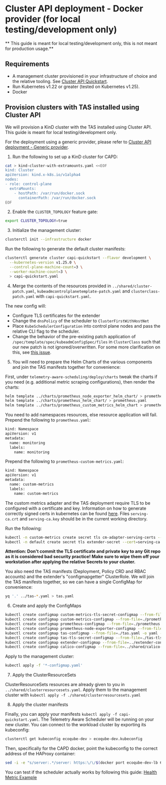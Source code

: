 # Cluster API deployment - Docker provider (for local testing/development only)

** This guide is meant for local testing/development only, this is not meant for production usage.**

## Requirements

- A management cluster provisioned in your infrastructure of choice and the relative tooling.
  See [Cluster API Quickstart](https://cluster-api.sigs.k8s.io/user/quick-start.html).
- Run Kubernetes v1.22 or greater (tested on Kubernetes v1.25).
- Docker

## Provision clusters with TAS installed using Cluster API

We will provision a KinD cluster with the TAS installed using Cluster API. This guide is meant for local testing/development only.

For the deployment using a generic provider, please refer to [Cluster API deployment - Generic provider](capi.md).

1. Run the following to set up a KinD cluster for CAPD:

```bash
cat > kind-cluster-with-extramounts.yaml <<EOF
kind: Cluster
apiVersion: kind.x-k8s.io/v1alpha4
nodes:
- role: control-plane
  extraMounts:
    - hostPath: /var/run/docker.sock
      containerPath: /var/run/docker.sock
EOF
```

2. Enable the `CLUSTER_TOPOLOGY` feature gate:

```bash
export CLUSTER_TOPOLOGY=true
```

3. Initialize the management cluster:

```bash
clusterctl init --infrastructure docker
```

Run the following to generate the default cluster manifests:

```bash
clusterctl generate cluster capi-quickstart --flavor development \
  --kubernetes-version v1.25.0 \
  --control-plane-machine-count=3 \
  --worker-machine-count=3 \
  > capi-quickstart.yaml
```

4. Merge the contents of the resources provided in `../shared/cluster-patch.yaml`, `kubeadmcontrolplanetemplate-patch.yaml` and `clusterclass-patch.yaml` with
   `capi-quickstart.yaml`.

The new config will:
- Configure TLS certificates for the extender
- Change the `dnsPolicy` of the scheduler to `ClusterFirstWithHostNet`
- Place `KubeSchedulerConfiguration` into control plane nodes and pass the relative CLI flag to the scheduler.
- Change the behavior of the pre-existing patch application of `/spec/template/spec/kubeadmConfigSpec/files` in `ClusterClass` 
such that our new patch is not ignored/overwritten. For some more clarification on this, see [this issue](https://github.com/kubernetes-sigs/cluster-api/pull/7630).

5. You will need to prepare the Helm Charts of the various components and join the TAS manifests together for convenience:

First, under `telemetry-aware-scheduling/deploy/charts` tweak the charts if you need (e.g.
additional metric scraping configurations), then render the charts:

```bash
helm template ../charts/prometheus_node_exporter_helm_chart/ > prometheus-node-exporter.yaml
helm template ../charts/prometheus_helm_chart/ > prometheus.yaml
helm template ../charts/prometheus_custom_metrics_helm_chart > prometheus-custom-metrics.yaml
```

You need to add namespaces resources, else resource application will fail. Prepend the following to `prometheus.yaml`:

```bash
kind: Namespace
apiVersion: v1
metadata:
  name: monitoring
  labels:
    name: monitoring
````

Prepend the following to `prometheus-custom-metrics.yaml`:
```bash
kind: Namespace
apiVersion: v1
metadata:
  name: custom-metrics
  labels:
    name: custom-metrics
```

The custom metrics adapter and the TAS deployment require TLS to be configured with a certificate and key.
Information on how to generate correctly signed certs in kubernetes can be found [here](https://github.com/kubernetes-sigs/apiserver-builder-alpha/blob/master/docs/concepts/auth.md).
Files ``serving-ca.crt`` and ``serving-ca.key`` should be in the current working directory.

Run the following:

```bash
kubectl -n custom-metrics create secret tls cm-adapter-serving-certs --cert=serving-ca.crt --key=serving-ca.key -oyaml --dry-run=client > custom-metrics-tls-secret.yaml
kubectl -n default create secret tls extender-secret --cert=serving-ca.crt --key=serving-ca.key -oyaml --dry-run=client > tas-tls-secret.yaml
```

**Attention: Don't commit the TLS certificate and private key to any Git repo as it is considered bad security practice! Make sure to wipe them off your workstation after applying the relative Secrets to your cluster.**

You also need the TAS manifests (Deployment, Policy CRD and RBAC accounts) and the extender's "configmapgetter"
ClusterRole. We will join the TAS manifests together, so we can have a single ConfigMap for convenience:

```bash
yq '.' ../tas-*.yaml > tas.yaml
```

6. Create and apply the ConfigMaps

```bash
kubectl create configmap custom-metrics-tls-secret-configmap --from-file=./custom-metrics-tls-secret.yaml -o yaml --dry-run=client > custom-metrics-tls-secret-configmap.yaml
kubectl create configmap custom-metrics-configmap --from-file=./prometheus-custom-metrics.yaml -o yaml --dry-run=client > custom-metrics-configmap.yaml
kubectl create configmap prometheus-configmap --from-file=./prometheus.yaml -o yaml --dry-run=client > prometheus-configmap.yaml
kubectl create configmap prometheus-node-exporter-configmap --from-file=./prometheus-node-exporter.yaml -o yaml --dry-run=client > prometheus-node-exporter-configmap.yaml
kubectl create configmap tas-configmap --from-file=./tas.yaml -o yaml --dry-run=client > tas-configmap.yaml
kubectl create configmap tas-tls-secret-configmap --from-file=./tas-tls-secret.yaml -o yaml --dry-run=client > tas-tls-secret-configmap.yaml
kubectl create configmap extender-configmap --from-file=../extender-configuration/configmap-getter.yaml -o yaml --dry-run=client > extender-configmap.yaml
kubectl create configmap calico-configmap --from-file=../shared/calico-configmap.yaml -o yaml --dry-run=client > calico-configmap.yaml
```

Apply to the management cluster:

```bash
kubectl apply -f '*-configmap.yaml'
```

7. Apply the ClusterResourceSets

ClusterResourceSets resources are already given to you in `../shared/clusterresourcesets.yaml`.
Apply them to the management cluster with `kubectl apply -f ./shared/clusterresourcesets.yaml`

8. Apply the cluster manifests

Finally, you can apply your manifests `kubectl apply -f capi-quickstart.yaml`.
The Telemetry Aware Scheduler will be running on your new cluster. You can connect to the workload cluster by
exporting its kubeconfig:

```bash
clusterctl get kubeconfig ecoqube-dev > ecoqube-dev.kubeconfig
```

Then, specifically for the CAPD docker, point the kubeconfig to the correct address of the HAProxy container:

```bash
sed -i -e "s/server:.*/server: https:\/\/$(docker port ecoqube-dev-lb 6443/tcp | sed "s/0.0.0.0/127.0.0.1/")/g" ./ecoqube-dev.kubeconfig
```

You can test if the scheduler actually works by following this guide:
[Health Metric Example](https://github.com/intel/platform-aware-scheduling/blob/master/telemetry-aware-scheduling/docs/health-metric-example.md)